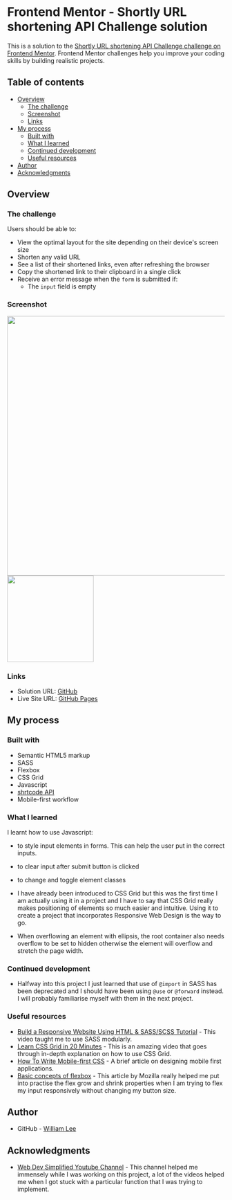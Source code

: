 # Frontend Mentor - Shortly URL shortening API Challenge solution

This is a solution to the [Shortly URL shortening API Challenge challenge on Frontend Mentor](https://www.frontendmentor.io/challenges/url-shortening-api-landing-page-2ce3ob-G). Frontend Mentor challenges help you improve your coding skills by building realistic projects. 

## Table of contents

- [Overview](#overview)
  - [The challenge](#the-challenge)
  - [Screenshot](#screenshot)
  - [Links](#links)
- [My process](#my-process)
  - [Built with](#built-with)
  - [What I learned](#what-i-learned)
  - [Continued development](#continued-development)
  - [Useful resources](#useful-resources)
- [Author](#author)
- [Acknowledgments](#acknowledgments)

## Overview

### The challenge

Users should be able to:

- View the optimal layout for the site depending on their device's screen size
- Shorten any valid URL
- See a list of their shortened links, even after refreshing the browser
- Copy the shortened link to their clipboard in a single click
- Receive an error message when the `form` is submitted if:
  - The `input` field is empty

### Screenshot

<img src="./Solution-Desktop.png" width="600">

<img src="./Solution-Mobile.png" width="200">

### Links

- Solution URL: [GitHub](https://github.com/Kwill3/shortURL-api-landing-page)
- Live Site URL: [GitHub Pages](https://kwill3.github.io/shortURL-api-landing-page/)

## My process

### Built with

- Semantic HTML5 markup
- SASS
- Flexbox
- CSS Grid
- Javascript
- [shrtcode API](https://shrtco.de/docs/)
- Mobile-first workflow

### What I learned

I learnt how to use Javascript:
- to style input elements in forms. This can help the user put in the correct inputs.
- to clear input after submit button is clicked
- to change and toggle element classes

- I have already been introduced to CSS Grid but this was the first time I am actually using it in a project and I have to say that CSS Grid really makes positioning of elements so much easier and intuitive. Using it to create a project that incorporates Responsive Web Design is the way to go.

- When overflowing an element with ellipsis, the root container also needs overflow to be set to hidden otherwise the element will overflow and stretch the page width.

### Continued development

- Halfway into this project I just learned that use of `@import` in SASS has been deprecated and I should have been using `@use` or `@forward` instead. I will probably familiarise myself with them in the next project.

### Useful resources

- [Build a Responsive Website Using HTML & SASS/SCSS Tutorial](https://www.youtube.com/watch?v=pk-MEjUINjI) - This video taught me to use SASS modularly.
- [Learn CSS Grid in 20 Minutes](https://www.youtube.com/watch?v=9zBsdzdE4sM) - This is an amazing video that goes through in-depth explanation on how to use CSS Grid.
- [How To Write Mobile-first CSS](https://zellwk.com/blog/how-to-write-mobile-first-css/) - A brief article on designing mobile first applications.
- [Basic concepts of flexbox](https://developer.mozilla.org/en-US/docs/Web/CSS/CSS_Flexible_Box_Layout/Basic_Concepts_of_Flexbox) - This article by Mozilla really helped me put into practise the flex grow and shrink properties when I am trying to flex my input responsively without changing my button size.

## Author

- GitHub - [William Lee](https://github.com/Kwill3/)

## Acknowledgments

- [Web Dev Simplified Youtube Channel](https://www.youtube.com/c/WebDevSimplified) - This channel helped me immensely while I was working on this project, a lot of the videos helped me when I got stuck with a particular function that I was trying to implement.